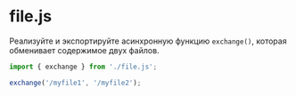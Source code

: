 # file.js
Реализуйте и экспортируйте асинхронную функцию `exchange()`, которая обменивает содержимое двух файлов.

```js
import { exchange } from './file.js';

exchange('/myfile1', '/myfile2');
```